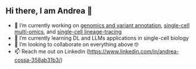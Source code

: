 ## Hi there, I am Andrea 👋

- 🔭 I’m currently working on [genomics and variant annotation](https://github.com/zhanyinx/variantalker), [single-cell multi-omics](https://github.com/andrecossa5/BC_chemo_reproducibility), and [single-cell lineage-tracing](https://github.com/andrecossa5/mito_utils)
- 🌱 I’m currently learning DL and LLMs applications in single-cell biology
- 👯 I’m looking to collaborate on everything above 🤓
- 📫 Reach me out on Linkedin (https://www.linkedin.com/in/andrea-cossa-358ab31b3/)
